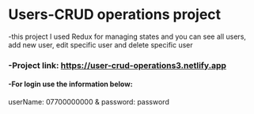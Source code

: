 # Users-CRUD operations project
 -this project I used Redux for managing states and you can see all users, add new user, edit specific user and delete specific user

### -Project link: https://user-crud-operations3.netlify.app

#### -For login use the information below:
userName: 07700000000 &  password: password
